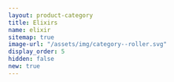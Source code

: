 ```yaml
---
layout: product-category
title: Elixirs
name: elixir
sitemap: true
image-url: "/assets/img/category--roller.svg"
display_order: 5
hidden: false
new: true
---
```

